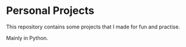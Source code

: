 # Personal Projects

This repository contains some projects that I made for fun and practise. 

Mainly in Python. 
